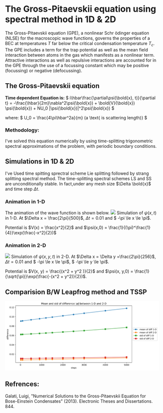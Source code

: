 # The Gross-Pitaevskii equation using spectral method in 1D & 2D

The Gross-Pitaevskii equation (GPE), a nonlinear Schr ̈odinger equation (NLSE)
for the macroscopic wave functions, governs the properties of a BEC at temperatures
$T$ far below the critical condensation temperature $T_c$. The GPE includes a term for
the trap potential as well as the mean field interaction between atoms in the gas which
manifests as a nonlinear term. Attractive interactions as well as repulsive interactions
are accounted for in the GPE through the use of a focussing constant which may be
positive (focussing) or negative (defocussing). 

## The Gross-Pitaevskii equation
**Time dependent Equation is:**
$
i\hbar\frac{\partial\psi(\bold{x}, t)}{\partial t} = -\frac{\hbar}{2m}\nabla^2\psi(\bold{x}) + \bold{V}(\bold{x}) \psi(\bold{x})  + NU_0 |\psi(\bold{x})|^2\psi(\bold{x})
$

where:
$
U_0 = \frac{4\pi\hbar^2a}{m} (a \text{ is scattering length)}
$
### Methodology: ###
I've solved this equation numerically by using  time-splitting trigonometric spectral approximations of the problem, with periodic boundary conditions. 
## Simulations in 1D & 2D
I've Used time spitting sprectral scheme Lie splitting followed by strang splitting spectral method.
The time-splitting spectral schemes LS and SS are unconditionally
stable. In fact,under any mesh size $\Delta \bold{x}$ and time step $\Delta t$.

### Animation in 1-D
The animation of the wave function is shown below.
![](gifs/spectral-1D.gif)
Simulation of $\psi(x, t)$ in 1-D. At $\Delta x = \frac{2\pi}{500}$, $\Delta t = 0.01$ and $ -\pi \le x \le \pi$.

Potential is $V(x) = \frac{x^2}{2}$ and $\psi(x,0) = \frac{1}{(\pi)^\frac{1}{4}}\exp(\frac{-x^2}{2})$

### Animation in 2-D
![](gifs/spectral-2D.gif)
Simulation of $\psi(x,y, t)$ in 2-D. At $\Delta x = \Delta y =\frac{2\pi}{256}$, $\Delta t = 0.01$ and $ -\pi \le x \le \pi$, $ -\pi \le y \le \pi$.

Potential is $V(x, y) = \frac{(x^2 + y^2 )}{2}$ and $\psi(x, y,0) = \frac{1}{\sqrt{\pi}}\exp(\frac{-(x^2 + y^2)}{2})$.

## Comparision B/W Leapfrog method and TSSP ##
![](figs/diff.png)


## Refrences: ##

Galati, Luigi, "Numerical Solutions to the Gross-Pitaevskii Equation for Bose-Einstein 
Condensates" (2013). Electronic Theses and Dissertations. 844. 


